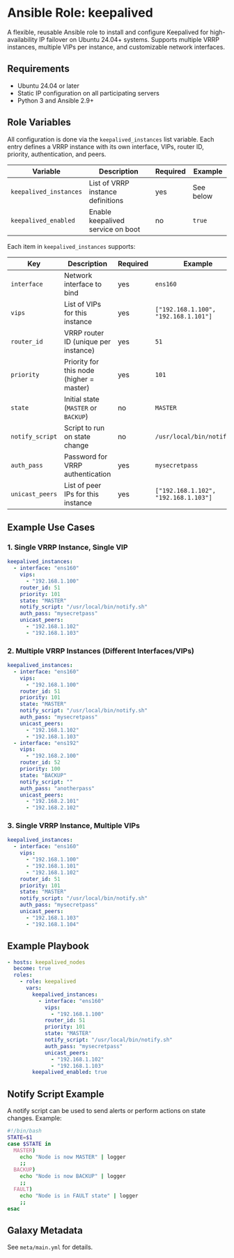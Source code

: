 # Ansible Role: keepalived

A flexible, reusable Ansible role to install and configure Keepalived for high-availability IP failover on Ubuntu 24.04+ systems. Supports multiple VRRP instances, multiple VIPs per instance, and customizable network interfaces.

## Requirements
- Ubuntu 24.04 or later
- Static IP configuration on all participating servers
- Python 3 and Ansible 2.9+

## Role Variables
All configuration is done via the `keepalived_instances` list variable. Each entry defines a VRRP instance with its own interface, VIPs, router ID, priority, authentication, and peers.

| Variable | Description | Required | Example |
|----------|-------------|----------|---------|
| `keepalived_instances` | List of VRRP instance definitions | yes | See below |
| `keepalived_enabled` | Enable keepalived service on boot | no | `true` |

Each item in `keepalived_instances` supports:

| Key | Description | Required | Example |
|-----|-------------|----------|---------|
| `interface` | Network interface to bind | yes | `ens160` |
| `vips` | List of VIPs for this instance | yes | `["192.168.1.100", "192.168.1.101"]` |
| `router_id` | VRRP router ID (unique per instance) | yes | `51` |
| `priority` | Priority for this node (higher = master) | yes | `101` |
| `state` | Initial state (`MASTER` or `BACKUP`) | no | `MASTER` |
| `notify_script` | Script to run on state change | no | `/usr/local/bin/notify.sh` |
| `auth_pass` | Password for VRRP authentication | yes | `mysecretpass` |
| `unicast_peers` | List of peer IPs for this instance | yes | `["192.168.1.102", "192.168.1.103"]` |

## Example Use Cases

### 1. Single VRRP Instance, Single VIP
```yaml
keepalived_instances:
  - interface: "ens160"
    vips:
      - "192.168.1.100"
    router_id: 51
    priority: 101
    state: "MASTER"
    notify_script: "/usr/local/bin/notify.sh"
    auth_pass: "mysecretpass"
    unicast_peers:
      - "192.168.1.102"
      - "192.168.1.103"
```

### 2. Multiple VRRP Instances (Different Interfaces/VIPs)
```yaml
keepalived_instances:
  - interface: "ens160"
    vips:
      - "192.168.1.100"
    router_id: 51
    priority: 101
    state: "MASTER"
    notify_script: "/usr/local/bin/notify.sh"
    auth_pass: "mysecretpass"
    unicast_peers:
      - "192.168.1.102"
      - "192.168.1.103"
  - interface: "ens192"
    vips:
      - "192.168.2.100"
    router_id: 52
    priority: 100
    state: "BACKUP"
    notify_script: ""
    auth_pass: "anotherpass"
    unicast_peers:
      - "192.168.2.101"
      - "192.168.2.102"
```

### 3. Single VRRP Instance, Multiple VIPs
```yaml
keepalived_instances:
  - interface: "ens160"
    vips:
      - "192.168.1.100"
      - "192.168.1.101"
      - "192.168.1.102"
    router_id: 51
    priority: 101
    state: "MASTER"
    notify_script: "/usr/local/bin/notify.sh"
    auth_pass: "mysecretpass"
    unicast_peers:
      - "192.168.1.103"
      - "192.168.1.104"
```

## Example Playbook
```yaml
- hosts: keepalived_nodes
  become: true
  roles:
    - role: keepalived
      vars:
        keepalived_instances:
          - interface: "ens160"
            vips:
              - "192.168.1.100"
            router_id: 51
            priority: 101
            state: "MASTER"
            notify_script: "/usr/local/bin/notify.sh"
            auth_pass: "mysecretpass"
            unicast_peers:
              - "192.168.1.102"
              - "192.168.1.103"
        keepalived_enabled: true
```

## Notify Script Example
A notify script can be used to send alerts or perform actions on state changes. Example:
```bash
#!/bin/bash
STATE=$1
case $STATE in
  MASTER)
    echo "Node is now MASTER" | logger
    ;;
  BACKUP)
    echo "Node is now BACKUP" | logger
    ;;
  FAULT)
    echo "Node is in FAULT state" | logger
    ;;
esac
```

## Galaxy Metadata
See `meta/main.yml` for details. 